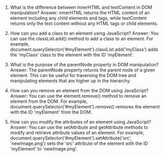 1. What is the difference between innerHTML and textContent in DOM manipulation?
Answer: innerHTML returns the HTML content of an element including any child elements and tags, while textContent returns only the text content without any HTML tags or child elements.

2. How can you add a class to an element using JavaScript?
Answer: You can use the classList.add() method to add a class to an element. For example, document.querySelector('#myElement').classList.add('myClass') adds the 'myClass' class to the element with the ID 'myElement'.

3. What is the purpose of the parentNode property in DOM manipulation?
Answer: The parentNode property returns the parent node of a given element. This can be useful for traversing the DOM tree and manipulating elements that are higher up in the hierarchy.

4. How can you remove an element from the DOM using JavaScript?
Answer: You can use the element.remove() method to remove an element from the DOM. For example, document.querySelector('#myElement').remove() removes the element with the ID 'myElement' from the DOM.

5. How can you modify the attributes of an element using JavaScript?
Answer: You can use the setAttribute and getAttribute methods to modify and retrieve attribute values of an element. For example, document.querySelector('#myElement').setAttribute('src', 'newImage.png') sets the 'src' attribute of the element with the ID 'myElement' to 'newImage.png'.
